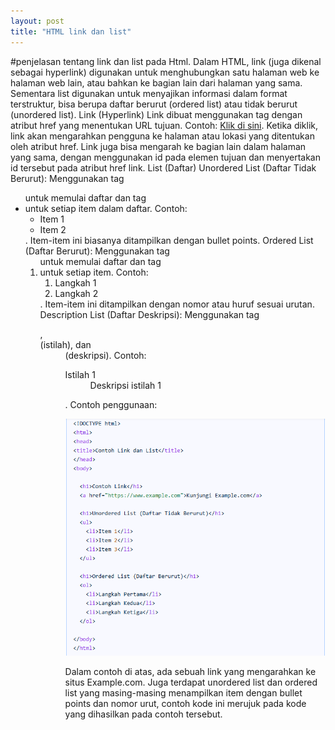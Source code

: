 ```yaml
---
layout: post
title: "HTML link dan list"
---
```


#penjelasan tentang link dan list pada Html.
Dalam HTML, link (juga dikenal sebagai hyperlink) digunakan untuk menghubungkan satu halaman web ke halaman web lain, atau bahkan ke bagian lain dari halaman yang sama. Sementara list digunakan untuk menyajikan informasi dalam format terstruktur, bisa berupa daftar berurut (ordered list) atau tidak berurut (unordered list). 
Link (Hyperlink)
Link dibuat menggunakan tag <a> dengan atribut href yang menentukan URL tujuan. Contoh: <a href="https://www.example.com">Klik di sini</a>. 
Ketika diklik, link akan mengarahkan pengguna ke halaman atau lokasi yang ditentukan oleh atribut href. 
Link juga bisa mengarah ke bagian lain dalam halaman yang sama, dengan menggunakan id pada elemen tujuan dan menyertakan id tersebut pada atribut href link. 
List (Daftar)
Unordered List (Daftar Tidak Berurut):
Menggunakan tag <ul> untuk memulai daftar dan tag <li> untuk setiap item dalam daftar. Contoh: <ul><li>Item 1</li><li>Item 2</li></ul>. Item-item ini biasanya ditampilkan dengan bullet points. 
Ordered List (Daftar Berurut):
Menggunakan tag <ol> untuk memulai daftar dan tag <li> untuk setiap item. Contoh: <ol><li>Langkah 1</li><li>Langkah 2</li></ol>. Item-item ini ditampilkan dengan nomor atau huruf sesuai urutan. 
Description List (Daftar Deskripsi):
Menggunakan tag <dl>, <dt> (istilah), dan <dd> (deskripsi). Contoh: <dl><dt>Istilah 1</dt><dd>Deskripsi istilah 1</dd></dl>. 
Contoh penggunaan:


![HTML link dan list](/assets/images/link_dan_list.png)

Dalam contoh di atas, ada sebuah link yang mengarahkan ke situs Example.com. Juga terdapat unordered list dan ordered list yang masing-masing menampilkan item dengan bullet points dan nomor urut, contoh kode ini merujuk pada kode yang dihasilkan pada contoh tersebut. 